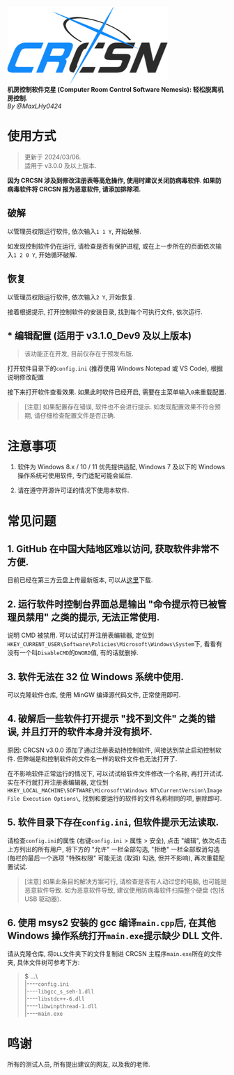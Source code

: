 ![logo](logo.png)\
**机房控制软件克星 (Computer Room Control Software Nemesis): 轻松脱离机房控制.**\
*By @MaxLHy0424*

# 使用方式

> 更新于 2024/03/06.\
> 适用于 v3.0.0 及以上版本.

**因为 CRCSN 涉及到修改注册表等高危操作, 使用时建议关闭防病毒软件. 如果防病毒软件将 CRCSN 报为恶意软件, 请添加排除项.**

## 破解

以管理员权限运行软件, 依次输入`1 1 Y`, 开始破解.

如发现控制软件仍在运行, 请检查是否有保护进程, 或在上一步所在的页面依次输入`1 2 0 Y`, 开始循环破解.

## 恢复

以管理员权限运行软件, 依次输入`2 Y`, 开始恢复.

接着根据提示, 打开控制软件的安装目录, 找到每个可执行文件, 依次运行.

## * 编辑配置 (适用于 v3.1.0_Dev9 及以上版本)

> 该功能正在开发, 目前仅存在于预发布版.

打开软件目录下的`config.ini` (推荐使用 Windows Notepad 或 VS Code), 根据说明修改配置 

接下来打开软件查看效果. 如果此时软件已经开启, 需要在主菜单输入`0`来重载配置.

> [注意] 如果配置存在错误, 软件也不会进行提示. 如发现配置效果不符合预期, 请仔细检查配置文件是否正确.

# 注意事项

1. 软件为 Windows 8.x / 10 / 11 优先提供适配, Windows 7 及以下的 Windows 操作系统可使用软件, 专门适配可能会延后.

2. 请在遵守开源许可证的情况下使用本软件.

# 常见问题

## 1. GitHub 在中国大陆地区难以访问, 获取软件非常不方便.

目前已经在第三方云盘上传最新版本, 可以从[这里](https://www.123pan.com/s/HmR8jv-tZLN.html "点击跳转")下载.

## 2. 运行软件时控制台界面总是输出 "命令提示符已被管理员禁用" 之类的提示, 无法正常使用.

说明 CMD 被禁用. 可以试试打开注册表编辑器, 定位到`HKEY_CURRENT_USER\Software\Policies\Microsoft\Windows\System`下, 看看有没有一个叫`DisableCMD`的`DWORD`值, 有的话就删掉.

## 3. 软件无法在 32 位 Windows 系统中使用.

可以克隆软件仓库, 使用 MinGW 编译源代码文件, 正常使用即可.

## 4. 破解后一些软件打开提示 "找不到文件" 之类的错误, 并且打开的软件本身并没有损坏.

原因: CRCSN v3.0.0 添加了通过注册表劫持控制软件, 间接达到禁止启动控制软件. 但弊端是和控制软件的文件名一样的软件文件也无法打开了.

在不影响软件正常运行的情况下, 可以试试给软件文件修改一个名称, 再打开试试. 实在不行就打开注册表编辑器, 定位到`HKEY_LOCAL_MACHINE\SOFTWARE\Microsoft\Windows NT\CurrentVersion\Image File Execution Options\`, 找到和要运行的软件的文件名称相同的项, 删除即可.

## 5. 软件目录下存在`config.ini`, 但软件提示无法读取.

请检查`config.ini`的属性 (右键`config.ini` > 属性 > 安全), 点击 "编辑", 依次点击上方列出的所有用户, 将下方的 "允许" 一栏全部勾选, "拒绝" 一栏全部取消勾选 (每栏的最后一个选项 "特殊权限" 可能无法 (取消) 勾选, 但并不影响), 再次重载配置试试.

> [注意] 如果此条目的解决方案可行, 请检查是否有人动过您的电脑, 也可能是恶意软件导致. 如为恶意软件导致, 建议使用防病毒软件扫描整个硬盘 (包括 USB 驱动器).

## 6. 使用 msys2 安装的 gcc 编译`main.cpp`后, 在其他 Windows 操作系统打开`main.exe`提示缺少 DLL 文件.

请从克隆仓库, 将`DLL`文件夹下的文件复制进 CRCSN 主程序`main.exe`所在的文件夹, 具体文件树可参考下方:

> $ ...\ \
> |----`config.ini`\
> |----`libgcc_s_seh-1.dll`\
> |----`libstdc++-6.dll`\
> |----`libwinpthread-1.dll`\
> |----`main.exe`


# 鸣谢

所有的测试人员, 所有提出建议的网友, 以及我的老师.